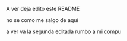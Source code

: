 A ver deja edito este README

no se como me salgo de aqui

a ver va la segunda editada rumbo a mi compu
